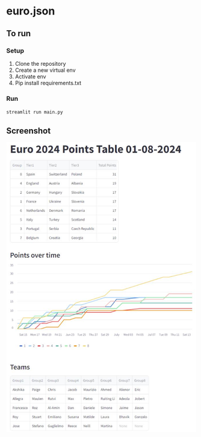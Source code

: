# euro.json

## To run

### Setup
1. Clone the repository
2. Create a new virtual env
3. Activate env
4. Pip install requirements.txt

### Run

`streamlit run main.py`

## Screenshot

![Screenshot](2024-08-01_final_update.jpg)